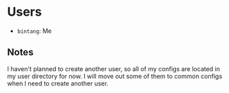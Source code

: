 # Users

- `bintang`: Me

## Notes

I haven't planned to create another user, so all of my configs are located in my user directory for now.
I will move out some of them to common configs when I need to create another user.
